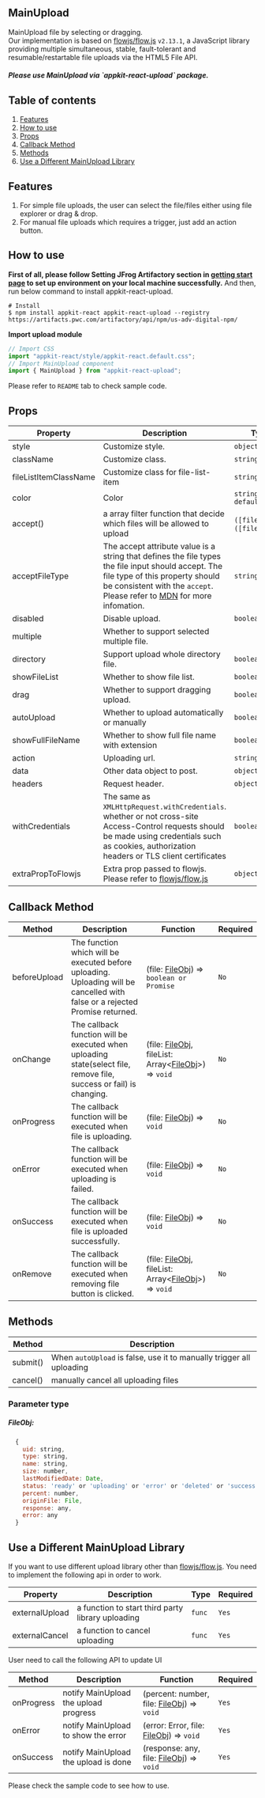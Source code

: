 <h2 class="appkit-anchor">MainUpload</h2>

MainUpload file by selecting or dragging.  
Our implementation is based on [flowjs/flow.js](https://github.com/flowjs/flow.js) `v2.13.1`, a JavaScript library providing multiple simultaneous, stable, fault-tolerant and resumable/restartable file uploads via the HTML5 File API.

<h5>Please use MainUpload via `appkit-react-upload` package.</h5>
<h2 class="appkit-anchor">Table of contents</h2>

<ol class="number-list">
  <li><a href="#Features">Features</a></li>
  <li><a href="#How-to-use">How to use</a></li>
  <li><a href="#Props">Props</a></li>
  <li><a href="#Callback_Events">Callback Method</a></li>
  <li><a href="#Events">Methods</a></li>
  <li><a href="#third-party">Use a Different MainUpload Library</a></li>
</ol>

<h2 class="appkit-anchor" data-hash="#Features">Features</h2>
<ol class="number-list">
  <li>For simple file uploads, the user can select the file/files either using file explorer or drag & drop.</li>
  <li>For manual file uploads which requires a trigger, just add an action button.</li>
</ol>
<h2 class="appkit-anchor" data-hash="#How-to-use">How to use</h2>

<b>First of all, please follow Setting JFrog Artifactory section in [getting start page](${URL_PREFIX}?selectedKind=Introduction&selectedStory=Getting%20started&full=0&addons=1&stories=1&panelRight=0&addonPanel=storybooks%2Fstorybook-addon-knobs) to set up environment on your local machine successfully.</b> And then, run below command to install appkit-react-upload.

```
# Install
$ npm install appkit-react appkit-react-upload --registry https://artifacts.pwc.com/artifactory/api/npm/us-adv-digital-npm/
```

<b>Import upload module</b>

```js
// Import CSS
import "appkit-react/style/appkit-react.default.css";
// Import MainUpload component
import { MainUpload } from "appkit-react-upload";
```

Please refer to `README` tab to check sample code.

<h2 class="appkit-anchor" data-hash="#Props">Props</h2>

| Property              | Description                                                                                                                                                                                          | Type                         | Default   | Required |
| --------------------- | ---------------------------------------------------------------------------------------------------------------------------------------------------------------------------------------------------- | ---------------------------- | --------- | -------- |
| style                 | Customize style.                                                                                                                                                                                     | `object`                     | -         | `No`     |
| className             | Customize class.                                                                                                                                                                                     | `string`                     | -         | `No`     |
| fileListItemClassName | Customize class for file-list-item                                                                                                                                                                   | `string`                     | -         | `No`     |
| color                 | Color                                                                                                                                                                                                | `string: default\|white`     | `default` | `No`     |
| accept()              | a array filter function that decide which files will be allowed to upload                                                                                                                            | `([fileObj])`=>`([fileObj])` | -         | `No`     |
| acceptFileType        | The accept attribute value is a string that defines the file types the file input should accept. The file type of this property should be consistent with the `accept`. Please refer to [MDN](https://developer.mozilla.org/en-US/docs/Web/HTML/Element/input/file#htmlattrdefaccept) for more infomation. | `string`                     | -         | `No`     |
| disabled              | Disable upload.                                                                                                                                                                                      | `boolean`                    | `false`   | `No`     |
| multiple              | Whether to support selected multiple file.                                                                                                       
| directory              | Support upload whole directory file.                                                                                                                                                        | `boolean`                    | `false`   | `No`     |
| showFileList          | Whether to show file list.                                                                                                                                                                           | `boolean`                    | `true`    | `No`     |
| drag                  | Whether to support dragging upload.                                                                                                                                                                  | `boolean`                    | `true`    | `No`     |
| autoUpload            | Whether to upload automatically or manually                                                                                                                                                          | `boolean`                    | `true`    | `No`     |
| showFullFileName      | Whether to show full file name with extension                                                                                                                                                        | `boolean`                    | `false`   | `No`     |
| action                | Uploading url.                                                                                                                                                                                       | `string`                     | -         | `Yes`    |
| data                  | Other data object to post.                                                                                                                                                                           | `object`                     | -         | `No`     |
| headers               | Request header.                                                                                                                                                                                      | `object`                     | -         | `No`     |
| withCredentials       | The same as `XMLHttpRequest.withCredentials`. whether or not cross-site Access-Control requests should be made using credentials such as cookies, authorization headers or TLS client certificates   | `boolean`                    | `false`   | `No`     |
| extraPropToFlowjs     | Extra prop passed to flowjs. Please refer to [flowjs/flow.js](https://github.com/flowjs/flow.js)                                                                                                     | `object`                     | -         | `No`     |

<h2 class="appkit-anchor" data-hash="#Callback_Events">Callback Method</h2>

| Method       | Description                                                                                                                  | Function                                                                                                | Required |
| ------------ | ---------------------------------------------------------------------------------------------------------------------------- | ------------------------------------------------------------------------------------------------------- | -------- |
| beforeUpload | The function which will be executed before uploading. Uploading will be cancelled with false or a rejected Promise returned. | (file: <a href="#parameters">FileObj</a>) => `boolean or Promise`                                       | `No`     |
| onChange     | The callback function will be executed when uploading state(select file, remove file, success or fail) is changing.          | (file: <a href="#parameters">FileObj</a>, fileList: Array<<a href="#parameters">FileObj</a>>) => `void` | `No`     |
| onProgress   | The callback function will be executed when file is uploading.                                                               | (file: <a href="#parameters">FileObj</a>) => `void`                                                     | `No`     |
| onError      | The callback function will be executed when uploading is failed.                                                             | (file: <a href="#parameters">FileObj</a>) => `void`                                                     | `No`     |
| onSuccess    | The callback function will be executed when file is uploaded successfully.                                                   | (file: <a href="#parameters">FileObj</a>) => `void`                                                     | `No`     |
| onRemove     | The callback function will be executed when removing file button is clicked.                                                 | (file: <a href="#parameters">FileObj</a>, fileList: Array<<a href="#parameters">FileObj</a>>) => `void` | `No`     |

<h2 class="appkit-anchor" data-hash="#Events">Methods</h2>

| Method   | Description                                                          |
| -------- | -------------------------------------------------------------------- |
| submit() | When `autoUpload` is false, use it to manually trigger all uploading |
| cancel() | manually cancel all uploading files                                  |

<h3 class="appkit-anchor" data-hash="#parameters">Parameter type</h3>

##### FileObj:

```js
  {
    uid: string,
    type: string,
    name: string,
    size: number,
    lastModifiedDate: Date,
    status: 'ready' or 'uploading' or 'error' or 'deleted' or 'success',
    percent: number,
    originFile: File,
    response: any,
    error: any
  }

```

<h2 class="appkit-anchor" data-hash="#third-party">Use a Different MainUpload Library</h2>

If you want to use different upload library other than [flowjs/flow.js](https://github.com/flowjs/flow.js). You need to implement the following api in order to work.

| Property       | Description                                       | Type   | Required |
| -------------- | ------------------------------------------------- | ------ | -------- |
| externalUpload | a function to start third party library uploading | `func` | `Yes`    |
| externalCancel | a function to cancel uploading                    | `func` | `Yes`    |

User need to call the following API to update UI

| Method     | Description                       | Function                                                             | Required |
| ---------- | --------------------------------- | -------------------------------------------------------------------- | -------- |
| onProgress | notify MainUpload the upload progress | (percent: number, file: <a href="#parameters">FileObj</a>) => `void` | `Yes`    |
| onError    | notify MainUpload to show the error   | (error: Error, file: <a href="#parameters">FileObj</a>) => `void`    | `Yes`    |
| onSuccess  | notify MainUpload the upload is done  | (response: any, file: <a href="#parameters">FileObj</a>) => `void`   | `Yes`    |

Please check the sample code to see how to use.
